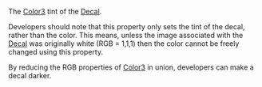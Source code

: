 The [Color3](https://developer.roblox.com/en-us/api-reference/datatype/Color3) tint of the [Decal](https://create.roblox.com/docs/reference/engine/classes/Decal).

Developers should note that this property only sets the tint of the decal,
rather than the color. This means, unless the image associated with the
[Decal](https://create.roblox.com/docs/reference/engine/classes/Decal) was originally white (RGB = 1,1,1) then the color cannot be freely
changed using this property.

By reducing the RGB properties of [Color3](https://developer.roblox.com/en-us/api-reference/datatype/Color3) in union, developers
can make a decal darker.